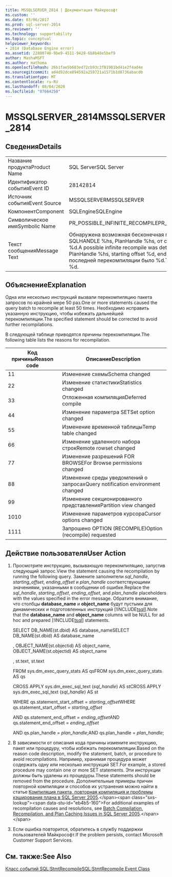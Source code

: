 ```yaml
---
title: MSSQLSERVER_2814 | Документация Майкрософт
ms.custom: ''
ms.date: 03/06/2017
ms.prod: sql-server-2014
ms.reviewer: ''
ms.technology: supportability
ms.topic: conceptual
helpviewer_keywords:
- 2814 (Database Engine error)
ms.assetid: 22800748-9be9-4511-9428-6b8b40e5bef9
author: MashaMSFT
ms.author: mathoma
ms.openlocfilehash: 26b1fae5b683ed72cb93c3f81981bd41e2f4ad4e
ms.sourcegitcommit: ad4d92dce894592a259721a1571b1d8736abacdb
ms.translationtype: MT
ms.contentlocale: ru-RU
ms.lasthandoff: 08/04/2020
ms.locfileid: "87664258"
---
```

# <a name="mssqlserver_2814"></a><span data-ttu-id="eb4b5-102">MSSQLSERVER_2814</span><span class="sxs-lookup"><span data-stu-id="eb4b5-102">MSSQLSERVER_2814</span></span>
    
## <a name="details"></a><span data-ttu-id="eb4b5-103">Сведения</span><span class="sxs-lookup"><span data-stu-id="eb4b5-103">Details</span></span>  
  
|||  
|-|-|  
|<span data-ttu-id="eb4b5-104">Название продукта</span><span class="sxs-lookup"><span data-stu-id="eb4b5-104">Product Name</span></span>|<span data-ttu-id="eb4b5-105">SQL Server</span><span class="sxs-lookup"><span data-stu-id="eb4b5-105">SQL Server</span></span>|  
|<span data-ttu-id="eb4b5-106">Идентификатор события</span><span class="sxs-lookup"><span data-stu-id="eb4b5-106">Event ID</span></span>|<span data-ttu-id="eb4b5-107">2814</span><span class="sxs-lookup"><span data-stu-id="eb4b5-107">2814</span></span>|  
|<span data-ttu-id="eb4b5-108">Источник события</span><span class="sxs-lookup"><span data-stu-id="eb4b5-108">Event Source</span></span>|<span data-ttu-id="eb4b5-109">MSSQLSERVER</span><span class="sxs-lookup"><span data-stu-id="eb4b5-109">MSSQLSERVER</span></span>|  
|<span data-ttu-id="eb4b5-110">Компонент</span><span class="sxs-lookup"><span data-stu-id="eb4b5-110">Component</span></span>|<span data-ttu-id="eb4b5-111">SQLEngine</span><span class="sxs-lookup"><span data-stu-id="eb4b5-111">SQLEngine</span></span>|  
|<span data-ttu-id="eb4b5-112">Символическое имя</span><span class="sxs-lookup"><span data-stu-id="eb4b5-112">Symbolic Name</span></span>|<span data-ttu-id="eb4b5-113">PR_POSSIBLE_INFINITE_RECOMPILE</span><span class="sxs-lookup"><span data-stu-id="eb4b5-113">PR_POSSIBLE_INFINITE_RECOMPILE</span></span>|  
|<span data-ttu-id="eb4b5-114">Текст сообщения</span><span class="sxs-lookup"><span data-stu-id="eb4b5-114">Message Text</span></span>|<span data-ttu-id="eb4b5-115">Обнаружена возможная бесконечная перекомпиляция для SQLHANDLE %hs, PlanHandle %hs, от смещения %d до смещения %d.</span><span class="sxs-lookup"><span data-stu-id="eb4b5-115">A possible infinite recompile was detected for SQLHANDLE %hs, PlanHandle %hs, starting offset %d, ending offset %d.</span></span> <span data-ttu-id="eb4b5-116">Причиной последней перекомпиляции было %d.</span><span class="sxs-lookup"><span data-stu-id="eb4b5-116">The last recompile reason was %d.</span></span>|  
  
## <a name="explanation"></a><span data-ttu-id="eb4b5-117">Объяснение</span><span class="sxs-lookup"><span data-stu-id="eb4b5-117">Explanation</span></span>  
 <span data-ttu-id="eb4b5-118">Одна или несколько инструкций вызвали перекомпиляцию пакета запросов по крайней мере 50 раз.</span><span class="sxs-lookup"><span data-stu-id="eb4b5-118">One or more statements caused the query batch to recompile at least 50 times.</span></span> <span data-ttu-id="eb4b5-119">Необходимо исправить указанную инструкцию, чтобы избежать дальнейшей перекомпиляции.</span><span class="sxs-lookup"><span data-stu-id="eb4b5-119">The specified statement should be corrected to avoid further recompilations.</span></span>  
  
 <span data-ttu-id="eb4b5-120">В следующей таблице приводятся причины перекомпиляции.</span><span class="sxs-lookup"><span data-stu-id="eb4b5-120">The following table lists the reasons for recompilation.</span></span>  
  
|<span data-ttu-id="eb4b5-121">Код причины</span><span class="sxs-lookup"><span data-stu-id="eb4b5-121">Reason code</span></span>|<span data-ttu-id="eb4b5-122">Описание</span><span class="sxs-lookup"><span data-stu-id="eb4b5-122">Description</span></span>|  
|-----------------|-----------------|  
|<span data-ttu-id="eb4b5-123">1</span><span class="sxs-lookup"><span data-stu-id="eb4b5-123">1</span></span>|<span data-ttu-id="eb4b5-124">Изменение схемы</span><span class="sxs-lookup"><span data-stu-id="eb4b5-124">Schema changed</span></span>|  
|<span data-ttu-id="eb4b5-125">2</span><span class="sxs-lookup"><span data-stu-id="eb4b5-125">2</span></span>|<span data-ttu-id="eb4b5-126">Изменение статистики</span><span class="sxs-lookup"><span data-stu-id="eb4b5-126">Statistics changed</span></span>|  
|<span data-ttu-id="eb4b5-127">3</span><span class="sxs-lookup"><span data-stu-id="eb4b5-127">3</span></span>|<span data-ttu-id="eb4b5-128">Отложенная компиляция</span><span class="sxs-lookup"><span data-stu-id="eb4b5-128">Deferred compile</span></span>|  
|<span data-ttu-id="eb4b5-129">4</span><span class="sxs-lookup"><span data-stu-id="eb4b5-129">4</span></span>|<span data-ttu-id="eb4b5-130">Изменение параметра SET</span><span class="sxs-lookup"><span data-stu-id="eb4b5-130">Set option changed</span></span>|  
|<span data-ttu-id="eb4b5-131">5</span><span class="sxs-lookup"><span data-stu-id="eb4b5-131">5</span></span>|<span data-ttu-id="eb4b5-132">Изменение временной таблицы</span><span class="sxs-lookup"><span data-stu-id="eb4b5-132">Temp table changed</span></span>|  
|<span data-ttu-id="eb4b5-133">6</span><span class="sxs-lookup"><span data-stu-id="eb4b5-133">6</span></span>|<span data-ttu-id="eb4b5-134">Изменение удаленного набора строк</span><span class="sxs-lookup"><span data-stu-id="eb4b5-134">Remote rowset changed</span></span>|  
|<span data-ttu-id="eb4b5-135">7</span><span class="sxs-lookup"><span data-stu-id="eb4b5-135">7</span></span>|<span data-ttu-id="eb4b5-136">Изменение разрешений FOR BROWSE</span><span class="sxs-lookup"><span data-stu-id="eb4b5-136">For Browse permissions changed</span></span>|  
|<span data-ttu-id="eb4b5-137">8</span><span class="sxs-lookup"><span data-stu-id="eb4b5-137">8</span></span>|<span data-ttu-id="eb4b5-138">Изменение среды уведомлений о запросах</span><span class="sxs-lookup"><span data-stu-id="eb4b5-138">Query notification environment changed</span></span>|  
|<span data-ttu-id="eb4b5-139">9</span><span class="sxs-lookup"><span data-stu-id="eb4b5-139">9</span></span>|<span data-ttu-id="eb4b5-140">Изменение секционированного представления</span><span class="sxs-lookup"><span data-stu-id="eb4b5-140">Partition view changed</span></span>|  
|<span data-ttu-id="eb4b5-141">10</span><span class="sxs-lookup"><span data-stu-id="eb4b5-141">10</span></span>|<span data-ttu-id="eb4b5-142">Изменение параметров курсора</span><span class="sxs-lookup"><span data-stu-id="eb4b5-142">Cursor options changed</span></span>|  
|<span data-ttu-id="eb4b5-143">11</span><span class="sxs-lookup"><span data-stu-id="eb4b5-143">11</span></span>|<span data-ttu-id="eb4b5-144">Запрошено OPTION (RECOMPILE)</span><span class="sxs-lookup"><span data-stu-id="eb4b5-144">Option (recompile) requested</span></span>|  
  
## <a name="user-action"></a><span data-ttu-id="eb4b5-145">Действие пользователя</span><span class="sxs-lookup"><span data-stu-id="eb4b5-145">User Action</span></span>  
  
1.  <span data-ttu-id="eb4b5-146">Просмотрите инструкцию, вызывающую перекомпиляцию, запустив следующий запрос.</span><span class="sxs-lookup"><span data-stu-id="eb4b5-146">View the statement causing the recompilation by running the following query.</span></span> <span data-ttu-id="eb4b5-147">Замените заполнители *sql_handle*, *starting_offset*, *ending_offset* и *plan_handle* соответствующими значениями, указанными в сообщении об ошибке.</span><span class="sxs-lookup"><span data-stu-id="eb4b5-147">Replace the *sql_handle*, *starting_offset*, *ending_offset*, and *plan_handle* placeholders with the values specified in the error message.</span></span> <span data-ttu-id="eb4b5-148">Обратите внимание, что столбцы **database_name** и **object_name** будут пустыми для динамических и подготовленных инструкций [!INCLUDE[tsql](../../includes/tsql-md.md)].</span><span class="sxs-lookup"><span data-stu-id="eb4b5-148">Note that the **database_name** and **object_name** columns will be NULL for ad hoc and prepared [!INCLUDE[tsql](../../includes/tsql-md.md)] statements.</span></span>  
  
     <span data-ttu-id="eb4b5-149">SELECT DB_NAME(st.dbid) AS database_name</span><span class="sxs-lookup"><span data-stu-id="eb4b5-149">SELECT DB_NAME(st.dbid) AS database_name</span></span>  
  
     <span data-ttu-id="eb4b5-150">, OBJECT_NAME(st.objectid) AS object_name</span><span class="sxs-lookup"><span data-stu-id="eb4b5-150">, OBJECT_NAME(st.objectid) AS object_name</span></span>  
  
     <span data-ttu-id="eb4b5-151">, st.text</span><span class="sxs-lookup"><span data-stu-id="eb4b5-151">, st.text</span></span>  
  
     <span data-ttu-id="eb4b5-152">FROM sys.dm_exec_query_stats AS qs</span><span class="sxs-lookup"><span data-stu-id="eb4b5-152">FROM sys.dm_exec_query_stats AS qs</span></span>  
  
     <span data-ttu-id="eb4b5-153">CROSS APPLY sys.dm_exec_sql_text (*sql_handle*) AS st</span><span class="sxs-lookup"><span data-stu-id="eb4b5-153">CROSS APPLY sys.dm_exec_sql_text (*sql_handle*) AS st</span></span>  
  
     <span data-ttu-id="eb4b5-154">WHERE qs.statement_start_offset = *starting_offset*</span><span class="sxs-lookup"><span data-stu-id="eb4b5-154">WHERE qs.statement_start_offset = *starting_offset*</span></span>  
  
     <span data-ttu-id="eb4b5-155">AND qs.statement_end_offset = *ending_offset*</span><span class="sxs-lookup"><span data-stu-id="eb4b5-155">AND qs.statement_end_offset = *ending_offset*</span></span>  
  
     <span data-ttu-id="eb4b5-156">AND qs.plan_handle = *plan_handle*;</span><span class="sxs-lookup"><span data-stu-id="eb4b5-156">AND qs.plan_handle = *plan_handle*;</span></span>  
  
2.  <span data-ttu-id="eb4b5-157">В зависимости от описания кода причины измените инструкцию, пакет или процедуру, чтобы избежать перекомпиляции.</span><span class="sxs-lookup"><span data-stu-id="eb4b5-157">Based on the reason code description, modify the statement, batch, or procedure to avoid recompilations.</span></span> <span data-ttu-id="eb4b5-158">Например, хранимая процедура может содержать одну или несколько инструкций SET.</span><span class="sxs-lookup"><span data-stu-id="eb4b5-158">For example, a stored procedure may contain one or more SET statements.</span></span> <span data-ttu-id="eb4b5-159">Эти инструкции должны быть удалены из процедуры.</span><span class="sxs-lookup"><span data-stu-id="eb4b5-159">These statements should be removed from the procedure.</span></span> <span data-ttu-id="eb4b5-160">Дополнительные примеры причин повторной компиляции и способов их устранения можно найти в статье [Компиляция пакета, повторная компиляция и проблемы кэширования плана в SQL Server 2005](https://docs.microsoft.com/previous-versions/sql/sql-server-2005/administrator/cc966425(v=technet.10)).</span><span class="sxs-lookup"><span data-stu-id="eb4b5-160">For additional examples of recompilation causes and resolutions, see [Batch Compilation, Recompilation, and Plan Caching Issues in SQL Server 2005](https://docs.microsoft.com/previous-versions/sql/sql-server-2005/administrator/cc966425(v=technet.10)).</span></span>  
  
3.  <span data-ttu-id="eb4b5-161">Если ошибка повторится, обратитесь в службу поддержки пользователей Майкрософт.</span><span class="sxs-lookup"><span data-stu-id="eb4b5-161">If the problem persists, contact Microsoft Customer Support Services.</span></span>  
  
## <a name="see-also"></a><span data-ttu-id="eb4b5-162">См. также:</span><span class="sxs-lookup"><span data-stu-id="eb4b5-162">See Also</span></span>  
 [<span data-ttu-id="eb4b5-163">Класс событий SQL:StmtRecompile</span><span class="sxs-lookup"><span data-stu-id="eb4b5-163">SQL:StmtRecompile Event Class</span></span>](../event-classes/sql-stmtrecompile-event-class.md)  
  
  
